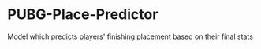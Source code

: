 # PUBG-Place-Predictor
Model which predicts players' finishing placement based on their final stats
